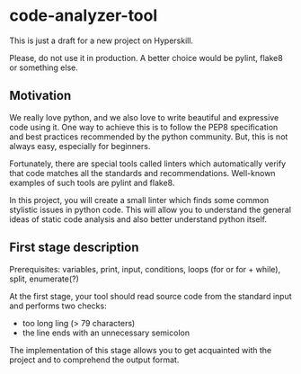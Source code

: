 # code-analyzer-tool
This is just a draft for a new project on Hyperskill.

Please, do not use it in production. A better choice would be pylint, flake8 or something else.

## Motivation

We really love python, and we also love to write beautiful and expressive code using it. 
One way to achieve this is to follow the PEP8 specification and best practices recommended by the python community.
But, this is not always easy, especially for beginners.

Fortunately, there are special tools called linters which automatically verify that code matches all the standards 
and recommendations. Well-known examples of such tools are pylint and flake8.

In this project, you will create a small linter which finds some common stylistic issues in python code.
This will allow you to understand the general ideas of static code analysis and also better understand python itself.

## First stage description

Prerequisites: variables, print, input, conditions, loops (for or for + while), split, enumerate(?) 

At the first stage, your tool should read source code from the standard input and performs two checks:
- too long ling (> 79 characters)
- the line ends with an unnecessary semicolon

The implementation of this stage allows you to get acquainted with the project and to comprehend the output format.
